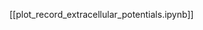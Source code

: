 <!--
# Title: 9.2 Record & Plot Extracellular Potentials
# Updated: 2025-02-04
#
# Contributors:
    # Dylan Daniels
-->

[[plot_record_extracellular_potentials.ipynb]]

